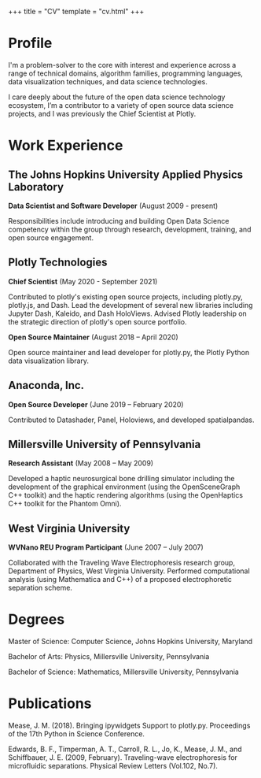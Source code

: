 +++
title = "CV"
template = "cv.html"
+++

# Profile
I'm a problem-solver to the core with interest and experience across a range of
technical domains, algorithm families, programming languages, data visualization
techniques, and data science technologies.

I care deeply about the future of the open data science technology ecosystem,
I’m a contributor to a variety of open source data science projects, and I was
previously the Chief Scientist at Plotly.

# Work Experience

## The Johns Hopkins University Applied Physics Laboratory
**Data Scientist and Software Developer** (August 2009 - present)

Responsibilities include introducing and building Open Data Science competency
within the group through research, development, training, and open source engagement.

## Plotly Technologies
**Chief Scientist** (May 2020 - September 2021)

Contributed to plotly's existing open source projects, including plotly.py, plotly.js, 
and Dash. Lead the development of several new libraries including Jupyter Dash,
Kaleido, and Dash HoloViews. Advised Plotly leadership on the strategic direction of 
plotly's open source portfolio. 

**Open Source Maintainer** (August 2018 – April 2020)

Open source maintainer and lead developer for plotly.py, 
the Plotly Python data visualization library. 

## Anaconda, Inc.

**Open Source Developer** (June 2019 – February 2020)

Contributed to Datashader, Panel, Holoviews, and developed spatialpandas.

## Millersville University of Pennsylvania

**Research Assistant** (May 2008 – May 2009)

Developed a haptic neurosurgical bone drilling simulator including the development
of the graphical environment (using the OpenSceneGraph C++ toolkit) and the haptic
rendering algorithms (using the OpenHaptics C++ toolkit for the Phantom Omni).

## West Virginia University
**WVNano REU Program Participant** (June 2007 – July 2007)

Collaborated with the Traveling Wave Electrophoresis research group, Department 
of Physics, West Virginia University. Performed computational analysis 
(using Mathematica and C++) of a proposed electrophoretic separation scheme.

# Degrees
Master of Science: Computer Science, Johns Hopkins University, Maryland

Bachelor of Arts: Physics, Millersville University, Pennsylvania

Bachelor of Science: Mathematics, Millersville University, Pennsylvania

# Publications
Mease, J. M. (2018). Bringing ipywidgets Support to plotly.py. Proceedings of the 
17th Python in Science Conference.

Edwards, B. F., Timperman, A. T., Carroll, R. L., Jo, K., Mease, J. M., 
and Schiffbauer, J. E. (2009, February). Traveling-wave electrophoresis for microfluidic 
separations. Physical Review Letters (Vol.102, No.7).
